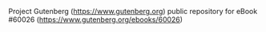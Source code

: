 Project Gutenberg (https://www.gutenberg.org) public repository for
eBook #60026 (https://www.gutenberg.org/ebooks/60026)
